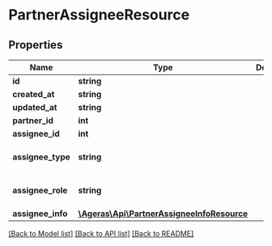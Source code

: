 # PartnerAssigneeResource

## Properties
Name | Type | Description | Notes
------------ | ------------- | ------------- | -------------
**id** | **string** |  | [optional] 
**created_at** | **string** |  | [optional] 
**updated_at** | **string** |  | [optional] 
**partner_id** | **int** |  | [optional] 
**assignee_id** | **int** |  | [optional] 
**assignee_type** | **string** |  | [optional] [default to 'all']
**assignee_role** | **string** |  | [optional] [default to 'all']
**assignee_info** | [**\Ageras\Api\PartnerAssigneeInfoResource**](PartnerAssigneeInfoResource.md) |  | [optional] 

[[Back to Model list]](../README.md#documentation-for-models) [[Back to API list]](../README.md#documentation-for-api-endpoints) [[Back to README]](../README.md)


